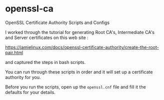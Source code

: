 # openssl-ca
OpenSSL Certificate Authority Scripts and Configs

I worked through the tutorial for generating Root CA's, Intermediate CA's and Server certificates on this web site :

https://jamielinux.com/docs/openssl-certificate-authority/create-the-root-pair.html

and captured the steps in bash scripts.

You can run through these scripts in order and it will set up a certificate authority for you.

Before you run the scripts, open up the `openssl.cnf` file and fill it the defaults for your details.
